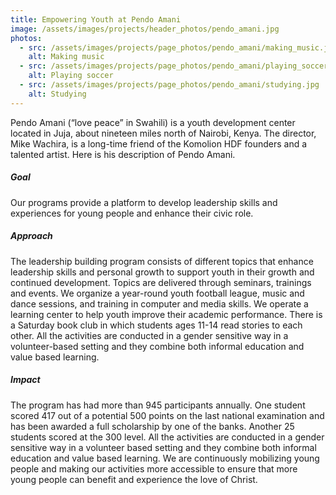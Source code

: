 ```yaml
---
title: Empowering Youth at Pendo Amani
image: /assets/images/projects/header_photos/pendo_amani.jpg
photos:
  - src: /assets/images/projects/page_photos/pendo_amani/making_music.jpg
    alt: Making music
  - src: /assets/images/projects/page_photos/pendo_amani/playing_soccer.jpg
    alt: Playing soccer
  - src: /assets/images/projects/page_photos/pendo_amani/studying.jpg
    alt: Studying
---
```

Pendo Amani (“love peace” in Swahili) is a youth development center located in Juja, about nineteen miles north of
Nairobi, Kenya. The director, Mike Wachira, is a long-time friend of  the Komolion HDF founders and a talented artist.
Here is his description of Pendo Amani.

##### Goal 
Our programs provide a platform to develop leadership skills and experiences for young people and enhance their civic
role.

##### Approach
The leadership building program consists of different topics that enhance leadership skills and personal growth to
support youth in their growth and continued development. Topics are delivered through seminars, trainings and events.
We organize a year-round youth football league, music and dance sessions, and training in computer and media skills.
We operate a learning center to help youth improve their academic performance. There is a Saturday book club in which
students ages 11-14 read stories to each other. All the activities are conducted in a gender sensitive way in a
volunteer-based setting and they combine both informal education and value based learning.

##### Impact
The program has had more than 945 participants annually. One student scored 417 out of a potential 500 points on the
last national examination and has been awarded a full scholarship by one of the banks.  Another 25 students scored at
the 300 level. All the activities are conducted in a gender sensitive way in a volunteer based setting and they combine
both informal education and value based learning. We are continuously mobilizing young people and making our activities
more accessible to ensure that more young people can benefit and experience the love of Christ.
